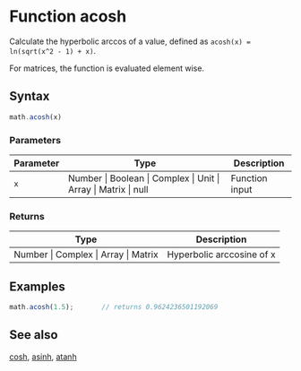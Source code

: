 # Function acosh

Calculate the hyperbolic arccos of a value,
defined as `acosh(x) = ln(sqrt(x^2 - 1) + x)`.

For matrices, the function is evaluated element wise.


## Syntax

```js
math.acosh(x)
```

### Parameters

Parameter | Type | Description
--------- | ---- | -----------
`x` | Number &#124; Boolean &#124; Complex &#124; Unit &#124; Array &#124; Matrix &#124; null | Function input

### Returns

Type | Description
---- | -----------
Number &#124; Complex &#124; Array &#124; Matrix | Hyperbolic arccosine of x


## Examples

```js
math.acosh(1.5);       // returns 0.9624236501192069
```


## See also

[cosh](cosh.md),
[asinh](asinh.md),
[atanh](atanh.md)


<!-- Note: This file is automatically generated from source code comments. Changes made in this file will be overridden. -->
